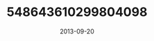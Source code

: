 ---
title: "548643610299804098"
image: "2013-09-20 06.43.56 548643610299804098_46248401"
date: "2013-09-20"
type: "photo"
---